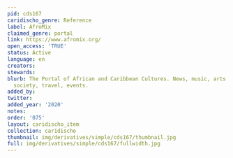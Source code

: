 ```yaml
---
pid: cds167
caridischo_genre: Reference
label: AfroMix
claimed_genre: portal
link: https://www.afromix.org/
open_access: 'TRUE'
status: Active
language: en
creators: 
stewards: 
blurb: The Portal of African and Caribbean Cultures. News, music, arts and culture,
  society, travel, events.
added_by: 
twitter: 
added_year: '2020'
notes: 
order: '075'
layout: caridischo_item
collection: caridischo
thumbnail: img/derivatives/simple/cds167/thumbnail.jpg
full: img/derivatives/simple/cds167/fullwidth.jpg
---
```

